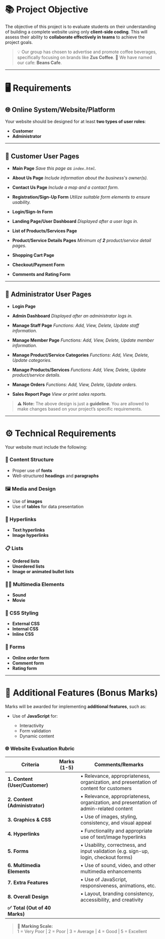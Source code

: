 # 📚 Project Objective

The objective of this project is to evaluate students on their understanding of building a complete website using only **client-side coding**. This will assess their ability to **collaborate effectively in teams** to achieve the project goals.

> 💡 Our group has chosen to advertise and promote coffee beverages, specifically focusing on brands like **Zus Coffee**.
> 🏪 We have named our cafe: **Beans Cafe**.

---

# 🖥️ Requirements

## 🌐 Online System/Website/Platform

Your website should be designed for at least **two types of user roles**:

* **Customer**
* **Administrator**

---

## 👥 Customer User Pages

* **Main Page**
  *Save this page as `index.html`.*

* **About Us Page**
  *Include information about the business's owner(s).*

* **Contact Us Page**
  *Include a map and a contact form.*

* **Registration/Sign-Up Form**
  *Utilize suitable form elements to ensure usability.*

* **Login/Sign-In Form**

* **Landing Page/User Dashboard**
  *Displayed after a user logs in.*

* **List of Products/Services Page**

* **Product/Service Details Pages**
  *Minimum of **2** product/service detail pages.*

* **Shopping Cart Page**

* **Checkout/Payment Form**

* **Comments and Rating Form**

---

## 🔧 Administrator User Pages

* **Login Page**

* **Admin Dashboard**
  *Displayed after an administrator logs in.*

* **Manage Staff Page**
  *Functions: Add, View, Delete, Update staff information.*

* **Manage Member Page**
  *Functions: Add, View, Delete, Update member information.*

* **Manage Product/Service Categories**
  *Functions: Add, View, Delete, Update categories.*

* **Manage Products/Services**
  *Functions: Add, View, Delete, Update product/service details.*

* **Manage Orders**
  *Functions: Add, View, Delete, Update orders.*

* **Sales Report Page**
  *View or print sales reports.*

> ⚠️ **Note:** The above design is just a **guideline**. You are allowed to make changes based on your project’s specific requirements.

---

# ⚙️ Technical Requirements

Your website must include the following:

### 📝 Content Structure

* Proper use of **fonts**
* Well-structured **headings** and **paragraphs**

### 🖼️ Media and Design

* Use of **images**
* Use of **tables** for data presentation

### 🔗 Hyperlinks

* **Text hyperlinks**
* **Image hyperlinks**

### 📋 Lists

* **Ordered lists**
* **Unordered lists**
* **Image or animated bullet lists**

### 🎵🎥 Multimedia Elements

* **Sound**
* **Movie**

### 🎨 CSS Styling

* **External CSS**
* **Internal CSS**
* **Inline CSS**

### 📄 Forms

* **Online order form**
* **Comment form**
* **Rating form**

---

# 🌟 Additional Features (Bonus Marks)

Marks will be awarded for implementing **additional features**, such as:

* Use of **JavaScript** for:

  * Interactivity
  * Form validation
  * Dynamic content

### 🌐 Website Evaluation Rubric

| Criteria                               | Marks (1-5) | Comments/Remarks |
|----------------------------------------|-------------|------------------|
| **1. Content (User/Customer)**         |             | • Relevance, appropriateness, organization, and presentation of content for customers |
| **2. Content (Administrator)**         |             | • Relevance, appropriateness, organization, and presentation of admin-related content |
| **3. Graphics & CSS**                  |             | • Use of images, styling, consistency, and visual appeal |
| **4. Hyperlinks**                      |             | • Functionality and appropriate use of text/image hyperlinks |
| **5. Forms**                           |             | • Usability, correctness, and input validation (e.g. sign-up, login, checkout forms) |
| **6. Multimedia Elements**             |             | • Use of sound, video, and other multimedia enhancements |
| **7. Extra Features**                  |             | • Use of JavaScript, responsiveness, animations, etc. |
| **8. Overall Design**                  |             | • Layout, branding consistency, accessibility, and creativity |
| **✅ Total (Out of 40 Marks)**         |             |                  |

> 🔢 **Marking Scale:**  
> 1 = Very Poor | 2 = Poor | 3 = Average | 4 = Good | 5 = Excellent

